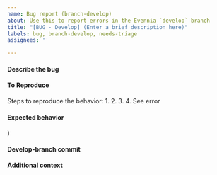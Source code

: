 ```yaml
---
name: Bug report (branch-develop)
about: Use this to report errors in the Evennia `develop` branch
title: "[BUG - Develop] (Enter a brief description here)"
labels: bug, branch-develop, needs-triage
assignees: ''

---
```


#### Describe the bug
<!--(This is for bugs in the develop-branch only. Make sure you test with the latest version.)-->

#### To Reproduce
Steps to reproduce the behavior:
1.
2.
3.
4. See error

#### Expected behavior
<!--(Replace with a clear and concise description of what you expected to happen.-->)

#### Develop-branch commit
<!--(The commit-hash. If unsure, run `evennia -v` or get the first few lines of the `about` command in-game.)-->

#### Additional context
<!--(Replace with any other context about the problem, or ideas on how to solve.)-->

